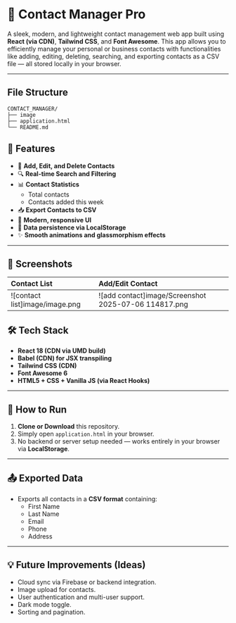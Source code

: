 # 📇 Contact Manager Pro

A sleek, modern, and lightweight contact management web app built using **React (via CDN)**, **Tailwind CSS**, and **Font Awesome**. This app allows you to efficiently manage your personal or business contacts with functionalities like adding, editing, deleting, searching, and exporting contacts as a CSV file — all stored locally in your browser.

---

## File Structure

```
CONTACT_MANAGER/
├── image
├── application.html
└── README.md
```

## 🚀 Features

- 📑 **Add, Edit, and Delete Contacts**
- 🔍 **Real-time Search and Filtering**
- 📊 **Contact Statistics**
  - Total contacts
  - Contacts added this week
- 📥 **Export Contacts to CSV**
- 🎨 **Modern, responsive UI**
- 💾 **Data persistence via LocalStorage**
- ✨ **Smooth animations and glassmorphism effects**

---

## 📸 Screenshots

| Contact List  | Add/Edit Contact |
|:--------------|:----------------|
| ![contact list]image/image.png | ![add contact]image/Screenshot 2025-07-06 114817.png|


## 🛠️ Tech Stack

- **React 18 (CDN via UMD build)**
- **Babel (CDN) for JSX transpiling**
- **Tailwind CSS (CDN)**
- **Font Awesome 6**
- **HTML5 + CSS + Vanilla JS (via React Hooks)**

---

## 🔧 How to Run

1. **Clone or Download** this repository.
2. Simply open `application.html` in your browser.
3. No backend or server setup needed — works entirely in your browser via **LocalStorage**.

---

## 📤 Exported Data

- Exports all contacts in a **CSV format** containing:
  - First Name
  - Last Name
  - Email
  - Phone
  - Address

---

## 💡 Future Improvements (Ideas)

- Cloud sync via Firebase or backend integration.
- Image upload for contacts.
- User authentication and multi-user support.
- Dark mode toggle.
- Sorting and pagination.


